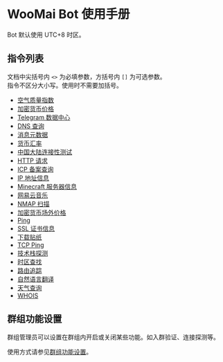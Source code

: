 # WooMai Bot 使用手册

Bot 默认使用 UTC+8 时区。

## 指令列表

文档中尖括号内 `<>` 为必填参数，方括号内 `[]` 为可选参数。<br>
指令不区分大小写。使用时不需要加括号。

* [空气质量指数](command/air-quality.md)
* [加密货币价格](command/crypto.md)
* [Telegram 数据中心](command/datacenter.md)
* [DNS 查询](command/dns.md)
* [消息元数据](command/dump.md)
* [货币汇率](command/forex.md)
* [中国大陆连接性测试](command/gfw-test.md)
* [HTTP 请求](command/http.md)
* [ICP 备案查询](command/icp.md)
* [IP 地址信息](command/ipinfo.md)
* [Minecraft 服务器信息](command/minecraft.md)
* [网易云音乐](command/netease.md)
* [NMAP 扫描](command/nmap.md)
* [加密货币场外价格](command/otc.md)
* [Ping](command/ping.md)
* [SSL 证书信息](command/ssl.md)
* [下载贴纸](command/sticker.md)
* [TCP Ping](command/tcping.md)
* [技术栈探测](command/tech-stack.md)
* [时区查找](command/timezone.md)
* [路由追踪](command/traceroute.md)
* [自然语言翻译](command/translate.md)
* [天气查询](command/weather.md)
* [WHOIS](command/whois.md)

## 群组功能设置

群组管理员可以设置在群组内开启或关闭某些功能。如入群验证、连接探测等。

使用方式请参见[群组功能设置](group/functions.md)。
